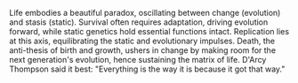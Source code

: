 
Life embodies a beautiful paradox, oscillating between change (evolution) and stasis (static). Survival often requires adaptation, driving evolution forward, while static genetics hold essential functions intact. Replication lies at this axis, equilibrating the static and evolutionary impulses. Death, the anti-thesis of birth and growth, ushers in change by making room for the next generation's evolution, hence sustaining the matrix of life. D'Arcy Thompson said it best: "Everything is the way it is because it got that way."